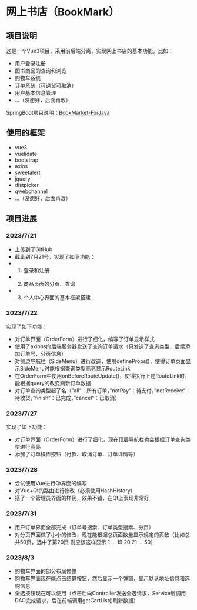 # 网上书店（BookMark）

## 项目说明
这是一个Vue3项目，采用前后端分离，实现网上书店的基本功能，比如：
* 用户登录注册
* 图书商品的查询和浏览
* 购物车系统
* 订单系统（可退货可取消）
* 用户基本信息管理
* ...（没想好，后面再改）

SpringBoot项目说明：[BookMarket-ForJava](https://github.com/MnTeriri/BookMarket-ForJava)

## 使用的框架
* vue3
* vuelidate
* bootstrap
* axios
* sweetalert
* jquery
* distpicker
* qwebchannel
* ...（没想好，后面再改）

## 项目进展

### 2023/7/21
* 上传到了GitHub
* 截止到7月21号，实现了如下功能：
* 1. 登录和注册
* 2. 商品页面的分页、查询
* 3. 个人中心界面的基本框架搭建

### 2023/7/22
实现了如下功能：
* 对订单界面（OrderForm）进行了细化，编写了订单显示样式
* 使用了axions向后端服务器发送了查询订单请求（只发送了查询类型，后续添加订单号、分页信息）
* 对侧边导航栏（SideMenu）进行改造，使用defineProps()，使得订单页面显示SideMenu时能根据查询类型高亮显示RouteLink
* 在OrderForm中使用onBeforeRouteUpdate()，使得执行上述RouteLink时，能根据query的改变刷新订单数据
* 对订单查询类型起了名（”all“：所有订单，”notPay“：待支付，”notReceive“：待收货，”finish“：已完成，”cancel“：已取消）


### 2023/7/27
实现了如下功能：
* 对订单界面（OrderForm）进行了细化，现在顶层导航栏也会根据订单查询类型进行高亮
* 添加了订单操作按钮（付款、取消订单、订单详情等）

### 2023/7/28
* 尝试使用Vue进行Qt界面的编写
* 对Vue+Qt的路由进行修改（必须使用HashHistory）
* 搭了一个管理员界面的样例，效果不错，在Qt上表现非常好

### 2023/7/31
* 用户订单界面全部完成（订单号搜索、订单类型搜索、分页）
* 对分页界面做了小小的修改，现在能根据总页面数量显示规定的页数（比如总共50页，选中了第20页 则应该这样显示 1 ... 19 20 21 ... 50）

### 2023/8/3
* 购物车界面的部分布局修整
* 购物车界面现在能点击结算按钮，然后显示一个弹窗，显示默认地址信息和选购信息
* 全选按钮现在可以使用（点击后向Controller发送全选请求，Service层调用DAO完成请求，后在前端调用getCartList()刷新数据）